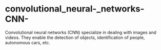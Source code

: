 # convolutional_neural-_networks-CNN-
Convolutional neural networks (CNN) specialize in dealing with images and videos. They enable the detection of objects, identification of people, autonomous cars, etc.
